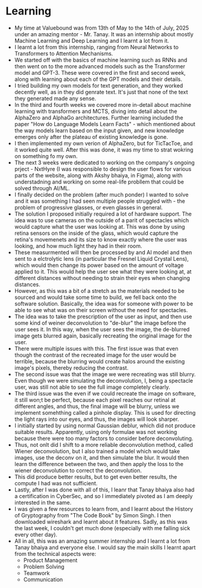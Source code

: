 # Learning
- My time at Valuebound was from 13th of May to the 14th of July, 2025 under an amazing mentor - Mr. Tanay. It was an internship about mostly Machine Learning and Deep Learning and I learnt a lot from it.
- I learnt a lot from this internship, ranging from Neural Networks to Transformers to Attention Mechanisms.
- We started off with the basics of machine learning such as RNNs and then went on to the more advanced models such as the Transformer model and GPT-3. These were covered in the first and second week, along with learning about each of the GPT models and their details.
- I tried building my own models for text generation, and they worked decently well, as in they did genrate text. It's just that none of the text they generated made any sense.
- In the third and fourth weeks we covered more in-detail about machine learning with transformers and MCTS, diving into detail about the AlphaZero and AlphaGo architectures. Further learning included the paper "How do Language Models Learn Facts" - which mentioned about the way models learn based on the input given, and new knowledge emerges only after the plateau of existing knowledge is gone.
- I then implemented my own verion of AlphaZero, but for TicTacToe, and it worked quite well. After this was done, it was my time to strat wokring on something fo my own.
- The next 3 weeks were dedicated to working on the company's ongoing prject - NxtHyre (I was responsible to design the user flows for various parts of the website, along with Akshy bhaiya, in Figma), along with understadning and working on some real-life probllem that could be solved through AI/ML.
- I finally decided on the problem (after much ponder) I wanted to solve and it was something I had seen multiple people struggled with - the problem of progressive glasses, or even glasses in general.
- The solution I proposed initially required a lot of hardware support. The idea was to  use cameras on the outside of a parit of spectacles which would capture what the user was looking at. This was done by using retina sensors on the inside of the glass, which would capture the retina's movemenets and its size to know exactly where the user was looking, and how much light they had in their room.
- These measurmented will then be processed by and AI model and then sent to a elctrolytic lens (in particular the Fresnel Liquid Crystal Lens), which would then change its power based on the amount of voltage applied to it. This would help the user see what they were looking at, at different distances without needing to strain their eyes when changing distances.
- However, as this was a bit of a stretch as the materials needed to be sourced and would take some time to build, we fell back onto the software solution. Basically, the idea was for someone with power to be able to see what was on their screen without the need for spectacles.
- The idea was to take the prescription of the user as input, and then use some kind of weiner deconvolution to "de-blur" the image before the user sees it. In this way, when the user sees the image, the de-blurred image gets blurred again, basically recreating the original image for the user.
- There were multiple issues with this. The first issue was that even though the contrast of the recreated image for the user would be terrible, because the blurring would create halos around the existing image's pixels, thereby reducing the contrast.
- The second issue was that the image we were recreating was still blurry. Even though we were simulating the deconvolution, I, being a spectacle user, was still not able to see the full image completely clearly.
- The third issue was the even if we could recreate the image on software, it still won;t be perfect, because each pixel reaches our retinal at different angles, and thus, the final image will be blurry, unless we implement somehthing called a pinhole display. This is used for directing the light rays into our eyes, and thus, the images will look sharper.
- I initially started by using normal Gaussian deblur, which did not produce suitable results. Apparently, using only formulae was not working because there were too many factors to consider before deconvoluting.
- Thus, not onlt did I shift to a more reliable deconvolution method, called Wiener deconvolution, but I also trained a model which would take images, use the deconv on it, and then simulate the blur. It would then learn the difference between the two, and then apply the loss to the wiener deconvolution to correct the deconvolution.
- This did produce better results, but to get even better results, the compute I had was not sufficient.
- Lastly, after I was done with all of this, I leanr that Tanay bhaiya also had a certification in CyberSec, and so I immediately pivoted as I am deeply interested in the same.
- I was given a few resources to learn from, and I learnt about the History of Gryptography from "The Code Book" by Simon Singh. I then downloaded wireshark and learnt about it features. Sadly, as this was the last week, I couldn't get much done (especially with me falling sick every other day).
- All in all, this was an amazing summer internship and I learnt a lot from Tanay bhaiya and everyone else. I would say the main skills I learnt apart from the technical aspects were:
    - Product Management
    - Problem Solving
    - Teamwork
    - Communication
